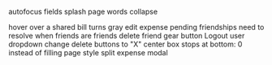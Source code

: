 autofocus fields
splash page words collapse

hover over a shared bill turns gray
edit expense
pending friendships need to resolve when friends are friends
delete friend gear button
Logout user dropdown
change delete buttons to "X"
center box stops at bottom: 0 instead of filling page
style split expense modal